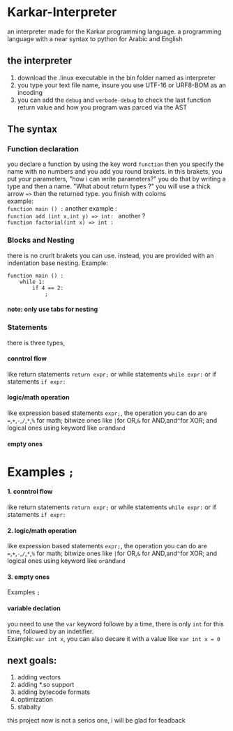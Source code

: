 
# Karkar-Interpreter 
an interpreter made for the Karkar programming language. a programming language with a near syntax to python for Arabic and English

## the interpreter
1. download the .linux executable in the bin folder named as interpreter
2. you type your text file name, insure you use UTF-16 or URF8-BOM as an incoding
3. you can add the `debug` and `verbode-debug` to check the last function return value and how you program was parced via the AST
   
## The syntax
### Function declaration 
you declare a function by using the key word `function`
then you specify the name with no numbers
and you add you round brakets. in this brakets, you put your parameters, "how i can write parameters?" you do that by writing a type and then a name. "What about return types ?" you will use a thick arrow `=>` then the returned type. you finish with coloms<br/>
example:<br/> `function main () :` another example : <br/> `function add (int x,int y) => int: ` another ? <br/> `function factorial(int x) => int :`

### Blocks and Nesting
there is no crurlt brakets you can use. instead, you are provided with an indentation base nesting. Example:
```
function main () :
    while 1:
        if 4 == 2:
            ;
```
#### note: only use tabs for nesting

### Statements
there is three types,
#### conntrol flow 
like return statements `return expr;` or while statements `while expr:` or if statements `if expr:`
#### logic/math operation
like expression based statements `expr;`, the operation you can do are `=`,`+`,`-`,`/`,`*`,`%` for math; bitwize ones like `|`for OR,`&` for AND,and`^`for XOR; and logical ones using keyword like `or`and`and`
#### empty ones
Examples `;`
=======
#### 1. conntrol flow 
like return statements `return expr;` or while statements `while expr:` or if statements `if expr:`
#### 2. logic/math operation
like expression based statements `expr;`, the operation you can do are `=`,`+`,`-`,`/`,`*`,`%` for math; bitwize ones like `|`for OR,`&` for AND,and`^`for XOR; and logical ones using keyword like `or`and`and`
#### 3. empty ones
Examples `;`
#### variable declation
you need to use the `var` keyword followe by a time, there is only `int` for this time, followed by an indetifier. <br/> Example: `var int x`, you can also decare it with a value like
 `var int x = 0`


## next goals:
1. adding vectors
2. adding *.so support
3. adding bytecode formats
4. optimization
5. stabalty

this project now is not a serios one, i will be glad for feadback
